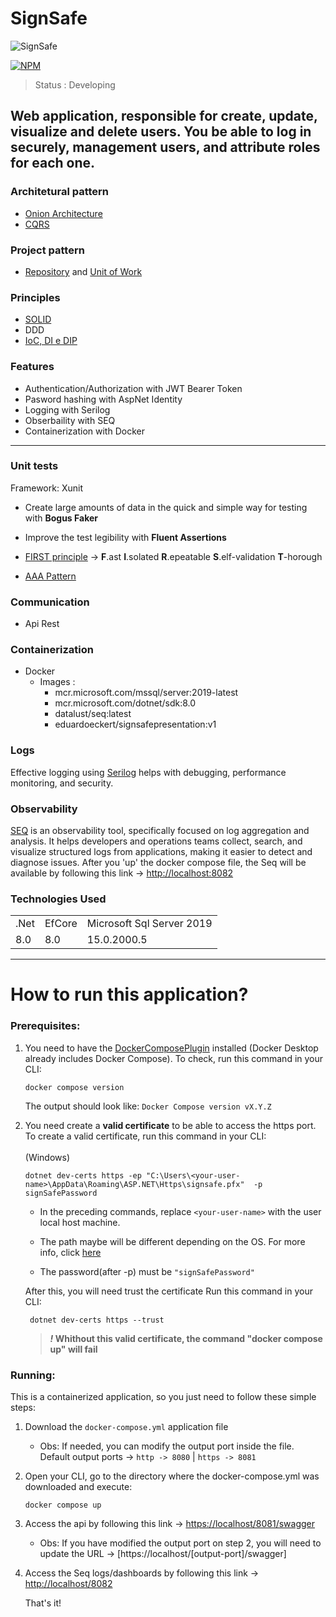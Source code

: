 # SignSafe
![SignSafe](https://github.com/EduardoEckert/SignSafe/assets/89213922/6633e139-4cf6-41ff-ba04-4bc983607b3f)

[![NPM](https://img.shields.io/badge/license-MIT-green)](https://github.com/EduardoEckert/SignSafe/blob/develop/LICENSE)

> Status : Developing

## Web application, responsible for create, update, visualize and delete users. You be able to log in securely, management users, and attribute roles for each one.

### Architetural pattern
* [Onion Architecture](https://codewithmukesh.com/blog/onion-architecture-in-aspnet-core/)
* [CQRS](https://learn.microsoft.com/pt-br/azure/architecture/patterns/cqrs)

### Project pattern
* [Repository](https://learn.microsoft.com/en-us/aspnet/mvc/overview/older-versions/getting-started-with-ef-5-using-mvc-4/implementing-the-repository-and-unit-of-work-patterns-in-an-asp-net-mvc-application) and [Unit of Work](https://learn.microsoft.com/en-us/aspnet/mvc/overview/older-versions/getting-started-with-ef-5-using-mvc-4/implementing-the-repository-and-unit-of-work-patterns-in-an-asp-net-mvc-application)

### Principles
* [SOLID](https://medium.com/@lucas.and227/the-solid-principles-in-c-319755838805#:~:text=The%20SOLID%20principles%20%E2%80%94%20Single%20Responsibility%20Principle%2C%20Open%2FClosed%20Principle,maintainable%2C%20and%20extensible%20C%23%20code.) 
* DDD
* [IoC, DI e DIP](https://balta.io/blog/inversion-of-control)

### Features
* Authentication/Authorization with JWT Bearer Token
* Pasword hashing with AspNet Identity
* Logging with Serilog
* Obserbaility with SEQ
* Containerization with Docker 
---
### Unit tests
Framework: Xunit
* Create large amounts of data in the quick and simple way for testing with **Bogus Faker**
* Improve the test legibility with **Fluent Assertions**

* [FIRST principle](https://medium.com/@tasdikrahman/f-i-r-s-t-principles-of-testing-1a497acda8d6) ->
**F**.ast
**I**.solated
**R**.epeatable
**S**.elf-validation
**T**-horough

* [AAA Pattern](https://medium.com/@pjbgf/title-testing-code-ocd-and-the-aaa-pattern-df453975ab80)

### Communication
* Api Rest

### Containerization
* Docker
  - Images : 
     - mcr.microsoft.com/mssql/server:2019-latest
     - mcr.microsoft.com/dotnet/sdk:8.0
     - datalust/seq:latest
     - eduardoeckert/signsafepresentation:v1
       

### Logs
Effective logging using [Serilog](https://serilog.net/) helps with debugging, performance monitoring, and security.

### Observability
[SEQ](https://datalust.co/seq) is an observability tool, specifically focused on log aggregation and analysis. It helps developers and operations teams collect, search, and visualize structured logs from applications, making it easier to detect and diagnose issues.
After you 'up' the docker compose file, the Seq will be available by following this link -> [http://localhost:8082](http://localhost:8082)

### Technologies Used 
<table> 
<tr>
 
 <td>.Net</td>
 <td>EfCore</td>
 <td>Microsoft Sql Server 2019</td>
 
</tr>
<tr>
 
 <td>8.0</td>
 <td>8.0</td>
 <td>15.0.2000.5</td>
 
</tr>
</table>

---

# How to run this application?

### Prerequisites:
  1. You need to have the [DockerComposePlugin](https://docs.docker.com/compose/install) installed (Docker Desktop already includes Docker Compose).
     To check, run this command in your CLI:
     ```
     docker compose version
     ```
     The output should look like: `Docker Compose version vX.Y.Z`
    
  2. You need create a **valid certificate** to be able to access the https port.
     To create a valid certificate, run this command in your CLI:
<br><br/>
   (Windows)
     ```
     dotnet dev-certs https -ep "C:\Users\<your-user-name>\AppData\Roaming\ASP.NET\Https\signsafe.pfx"  -p signSafePassword
     ```
     * In the preceding commands, replace `<your-user-name>` with the user local host machine.
     
     * The path maybe will be different depending on the OS. For more info, click [here](https://learn.microsoft.com/en-us/aspnet/core/security/docker-compose-https?view=aspnetcore-9.0)
     
     * The password(after -p) must be `"signSafePassword"`

     After this, you will need trust the certificate
     Run this command in your CLI:
     ```
      dotnet dev-certs https --trust
     ```
      > ***!* Whithout this valid certificate, the command "docker compose up" will fail**

      
### Running:
This is a containerized application, so you just need to follow these simple steps:
1. Download the `docker-compose.yml` application file
   * Obs: If needed, you can modify the output port inside the file. Default output ports -> `http -> 8080` | `https -> 8081`
     
2. Open your CLI, go to the directory where the docker-compose.yml was downloaded and execute:
   ```
   docker compose up
   ```
   
3. Access the api by following this link -> [https://localhost/8081/swagger](https://localhost:8081/swagger/index.html)
   * Obs: If you have modified the output port on step 2, you will need to update the URL -> [https://localhost/[output-port]/swagger]
4. Access the Seq logs/dashboards by following this link -> [http://localhost/8082](http://localhost/8082)
  
     That's it!
